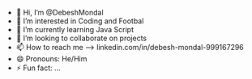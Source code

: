 - 👋 Hi, I’m @DebeshMondal
- 👀 I’m interested in Coding and Footbal
- 🌱 I’m currently learning Java Script
- 💞️ I’m looking to collaborate on projects
- 📫 How to reach me --> linkedin.com/in/debesh-mondal-999167296
- 😄 Pronouns: He/Him
- ⚡ Fun fact: ...

<!---
DebeshMondal/DebeshMondal is a ✨ special ✨ repository because its `README.md` (this file) appears on your GitHub profile.
You can click the Preview link to take a look at your changes.
--->
